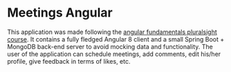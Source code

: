 
# Meetings Angular

This application was made following the [angular fundamentals pluralsight course](https://www.pluralsight.com/courses/angular-fundamentals). It contains a fully fledged Angular 8 client and a small Spring Boot + MongoDB back-end server to avoid mocking data and functionality. The user of the application can schedule meetings, add comments, edit his/her profile, give feedback in terms of likes, etc.
